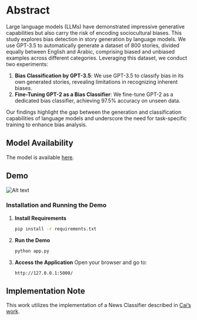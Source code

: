 # Abstract
Large language models (LLMs) have demonstrated impressive generative capabilities but also carry the risk of encoding sociocultural biases. This study explores bias detection in story generation by language models. We use GPT-3.5 to automatically generate a dataset of 800 stories, divided equally between English and Arabic, comprising biased and unbiased examples across different categories. Leveraging this dataset, we conduct two experiments:

1. **Bias Classification by GPT-3.5**: We use GPT-3.5 to classify bias in its own generated stories, revealing limitations in recognizing inherent biases.
2. **Fine-Tuning GPT-2 as a Bias Classifier**: We fine-tune GPT-2 as a dedicated bias classifier, achieving 97.5% accuracy on unseen data.

Our findings highlight the gap between the generation and classification capabilities of language models and underscore the need for task-specific training to enhance bias analysis.

## Model Availability
The model is available [here](https://drive.google.com/file/d/1JwVkjEl_8SFYqsSEfPlIJHehRgR2IyO6/view?usp=sharing).

## Demo
![Alt text](https://github.com/Shahadbal/BiasDetectorLLM/blob/main/job%20ad.gif)
### Installation and Running the Demo

1. **Install Requirements**
    ```bash
    pip install -r requirements.txt
    ```

2. **Run the Demo**
    ```bash
    python app.py
    ```

3. **Access the Application**
    Open your browser and go to:
    ```
    http://127.0.0.1:5000/
    ```

## Implementation Note
This work utilizes the implementation of a News Classifier described in [Cai’s work](https://github.com/haocai1992/GPT2-News-Classifier).
